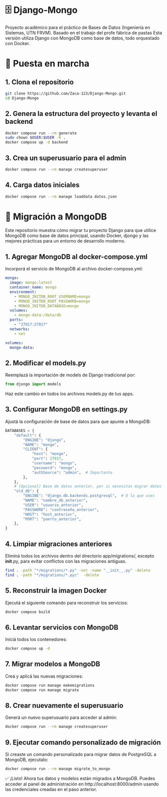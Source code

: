 # 🗄️ Django-Mongo
Proyecto académico para el práctico de Bases de Datos (Ingeniería en Sistemas, UTN FRVM).
Basado en el trabajo del profe fábrica de pastas
Esta versión utiliza Django con MongoDB como base de datos, todo orquestado con Docker.

# 🚀 Puesta en marcha 

## 1. Clona el repositorio
````bash
git clone https://github.com/Zaca-123/Django-Mongo.git
cd Django-Mongo
````
## 2. Genera la estructura del proyecto y levanta el backend
````bash
docker compose run --rm generate
sudo chown $USER:$USER -R .
docker compose up -d backend
````
## 3. Crea un superusuario para el admin
````bash
docker compose run --rm manage createsuperuser
````
## 4. Carga datos iniciales
````bash
docker compose run --rm manage loaddata datos.json
````
# 🔄 Migración a MongoDB 
Este repositorio muestra cómo migrar tu proyecto Django para que utilice MongoDB como base de datos principal, usando Docker, djongo y las mejores prácticas para un entorno de desarrollo moderno.

## 1. Agregar MongoDB al docker-compose.yml
Incorporá el servicio de MongoDB al archivo docker-compose.yml:

````YAML
mongo:
  image: mongo:latest
  container_name: mongo
  environment:
    - MONGO_INITDB_ROOT_USERNAME=mongo
    - MONGO_INITDB_ROOT_PASSWORD=mongo
    - MONGO_INITDB_DATABASE=mongo
  volumes:
    - mongo-data:/data/db
  ports:
    - "27017:27017"
  networks:
    - net

volumes:
  mongo-data:
````
## 2. Modificar el models.py
Reemplazá la importación de models de Django tradicional por:

````Python
from djongo import models
````
Haz este cambio en todos los archivos models.py de tus apps.

## 3.  Configurar MongoDB en settings.py
Ajustá la configuración de base de datos para que apunte a MongoDB:

````Python
DATABASES = {
    "default": {
        "ENGINE": "djongo",
        "NAME": "mongo",
        "CLIENT": {
            "host": "mongo",
            "port": 27017,
            "username": "mongo",
            "password": "mongo",
            "authSource": "admin",  # Importante
        },
    },
    # (Opcional) Base de datos anterior, por si necesitas migrar datos
    "old_db": {
        "ENGINE": "django.db.backends.postgresql",  # O la que uses
        "NAME": "nombre_db_anterior",
        "USER": "usuario_anterior",
        "PASSWORD": "contraseña_anterior",
        "HOST": "host_anterior",
        "PORT": "puerto_anterior",
    },
}
````
## 4. Limpiar migraciones anteriores
Eliminá todos los archivos dentro del directorio app/migrations/, excepto __init__.py, para evitar conflictos con las migraciones antiguas.

````bash
find . -path "*/migrations/*.py" -not -name "__init__.py" -delete
find . -path "*/migrations/*.pyc"  -delete
````
## 5. Reconstruir la imagen Docker
Ejecutá el siguiente comando para reconstruir los servicios:
````bash
docker compose build
````
## 6. Levantar servicios con MongoDB
Iniciá todos los contenedores:
````bash
docker compose up -d
````
## 7. Migrar modelos a MongoDB
Creá y aplicá las nuevas migraciones:
````bash
docker compose run manage makemigrations
docker compose run manage migrate
````
## 8. Crear nuevamente el superusuario
Generá un nuevo superusuario para acceder al admin:
````bash
docker compose run --rm manage createsuperuser
````
## 9. Ejecutar comando personalizado de migración
Si creaste un comando personalizado para migrar datos de PostgreSQL a MongoDB, ejecutalo:
````bash
docker compose run --rm manage migrate_to_mongo
````

✅ ¡Listo! Ahora tus datos y modelos están migrados a MongoDB. Puedes acceder al panel de administración en http://localhost:8000/admin usando las credenciales creadas en el paso anterior.

